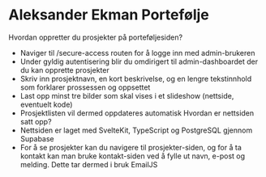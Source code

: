 # Aleksander Ekman Portefølje
Hvordan oppretter du prosjekter på porteføljesiden?
* Naviger til /secure-access routen for å logge inn med admin-brukeren
* Under gyldig autentisering blir du omdirigert til admin-dashboardet der du kan opprette prosjekter
* Skriv inn prosjektnavn, en kort beskrivelse, og en lengre tekstinnhold som forklarer prossessen og oppsettet
* Last opp minst tre bilder som skal vises i et slideshow (nettside, eventuelt kode)
* Prosjektlisten vil dermed oppdateres automatisk
Hvordan er nettsiden satt opp?
* Nettsiden er laget med SvelteKit, TypeScript og PostgreSQL gjennom Supabase
* For å se prosjekter kan du navigere til prosjekter-siden, og for å ta kontakt kan man bruke kontakt-siden ved å fylle ut navn, e-post og melding. Dette tar dermed i bruk EmailJS
